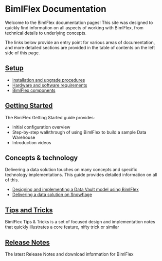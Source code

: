 # BimlFlex Documentation

Welcome to the BimlFlex documentation pages! This site was designed to quickly find information on all aspects of working with BimlFlex, from technical details to underlying concepts.

The links below provide an entry point for various areas of documentation, and more detailed sections are provided in the table of contents on the left side of this page.

## [Setup](setup/index.md)

* [Installation and upgrade procedures](xref:bimlflex-getting-started-first-project-walkthrough)
* [Hardware and software requirements](xref:bimlflex-software-and-hardware-requirements)
* [BimlFlex components](xref:bimlflex-components)

## [Getting Started](getting-started/index.md)

The BimlFlex Getting Started guide provides:

* Initial configuration overview
* Step-by-step walkthrough of using BimlFlex to build a sample Data Warehouse
* Introduction videos

## Concepts & technology

Delivering a data solution touches on many concepts and specific technology implementations. This guide provides detailed information on all of this.

* [Designing and implementing a Data Vault model using BimlFlex](xref:data-vault-bimlflex-index)
* [Delivering a data solution on Snowflage](xref:bimlflex-snowflake-index)

## [Tips and Tricks](tips-and-tricks/index.md)

BimlFlex Tips & Tricks is a set of focused design and implementation notes that quickly illustrates a core feature, nifty trick or similar

## [Release Notes](release-notes/release-notes.md)

The latest Release Notes and download information for BimlFlex
